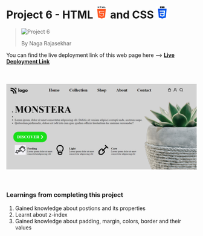 # Project 6 - HTML ![HTML Logo](./HTML_logo.png) and CSS ![CSS logo](./CSS_logo.png)

> ![Project 6](https://img.shields.io/badge/Project-6-brightgreen)
>
> By Naga Rajasekhar

You can find the live deployment link of this web page here --> **[Live Deployment Link](#)**
<br/>
<br/>
<br/>
<br/>
![Preview](./preview.png)

<br/>

### Learnings from completing this project

1. Gained knowledge about postions and its properties<br/>
2. Learnt about z-index
3. Gained knowledge about padding, margin, colors, border and their values

